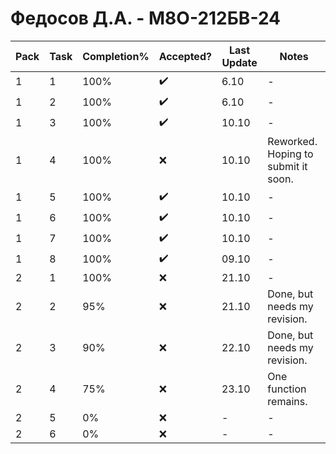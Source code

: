 # Федосов Д.А. - М8О-212БВ-24

| Pack | Task | Completion% | Accepted? | Last Update | Notes |
|---|---|---|---|---|---|
| 1 | 1 | 100% | ✔️ | 6.10 | - |
| 1 | 2 | 100% | ✔️ | 6.10 | - |
| 1 | 3 | 100% | ✔️ | 10.10 | - |
| 1 | 4 | 100% | ❌ | 10.10 | Reworked. Hoping to submit it soon. |
| 1 | 5 | 100% | ✔️ | 10.10 | - |
| 1 | 6 | 100% | ✔️ | 10.10 | - |
| 1 | 7 | 100% | ✔️ | 10.10 | - |
| 1 | 8 | 100% | ✔️ | 09.10 | - |
| 2 | 1 | 100% | ❌ | 21.10 | - |
| 2 | 2 | 95% | ❌ | 21.10 | Done, but needs my revision. |
| 2 | 3 | 90% | ❌ | 22.10 | Done, but needs my revision. |
| 2 | 4 | 75% | ❌ | 23.10 | One function remains. |
| 2 | 5 | 0% | ❌ | - | - |
| 2 | 6 | 0% | ❌ | - | - |